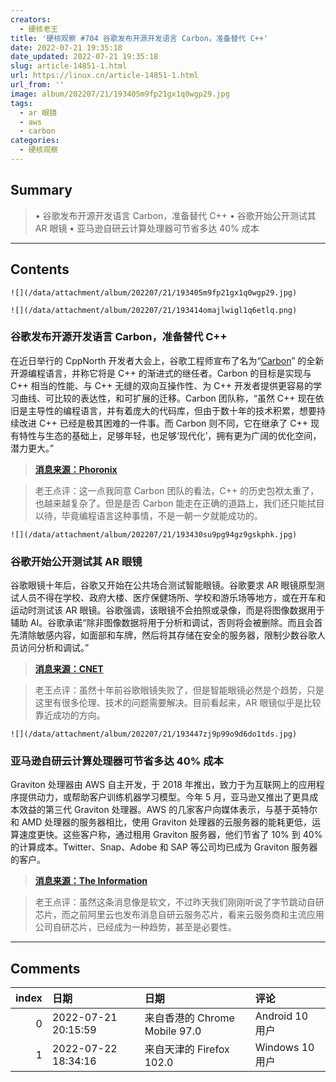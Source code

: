 ```yaml
---
creators:
  - 硬核老王
title: '硬核观察 #704 谷歌发布开源开发语言 Carbon，准备替代 C++'
date: 2022-07-21 19:35:18
date_updated: 2022-07-21 19:35:18
slug: article-14851-1.html
url: https://linux.cn/article-14851-1.html
url_from: ''
image: album/202207/21/193405m9fp21gx1q0wgp29.jpg
tags:
  - ar 眼镜
  - aws
  - carbon
categories:
  - 硬核观察
---
```


## Summary

> • 谷歌发布开源开发语言 Carbon，准备替代 C++ • 谷歌开始公开测试其 AR 眼镜 • 亚马逊自研云计算处理器可节省多达 40% 成本

***

<!-- more -->

## Contents

`![](/data/attachment/album/202207/21/193405m9fp21gx1q0wgp29.jpg)`

`![](/data/attachment/album/202207/21/193414omajlwigl1q6etlq.png)`

### 谷歌发布开源开发语言 Carbon，准备替代 C++

在近日举行的 CppNorth 开发者大会上，谷歌工程师宣布了名为“[Carbon](https://github.com/carbon-language/carbon-lang)” 的全新开源编程语言，并称它将是 C++ 的渐进式的继任者。Carbon 的目标是实现与 C++ 相当的性能、与 C++ 无缝的双向互操作性、为 C++ 开发者提供更容易的学习曲线、可比较的表达性，和可扩展的迁移。Carbon 团队称，“虽然 C++ 现在依旧是主导性的编程语言，并有着庞大的代码库，但由于数十年的技术积累，想要持续改进 C++ 已经是极其困难的一件事。而 Carbon 则不同，它在继承了 C++ 现有特性与生态的基础上，足够年轻，也足够‘现代化’，拥有更为广阔的优化空间，潜力更大。”

> 
> **[消息来源：Phoronix](https://www.phoronix.com/scan.php?page=news_item&px=Carbon-Successor-To-CPP)**
> 
> 
> 

> 
> 老王点评：这一点我同意 Carbon 团队的看法，C++ 的历史包袱太重了，也越来越复杂了。但是是否 Carbon 能走在正确的道路上，我们还只能拭目以待，毕竟编程语言这种事情，不是一朝一夕就能成功的。
> 
> 
> 

`![](/data/attachment/album/202207/21/193430su9pg94gz9gskphk.jpg)`

### 谷歌开始公开测试其 AR 眼镜

谷歌眼镜十年后，谷歌又开始在公共场合测试智能眼镜。谷歌要求 AR 眼镜原型测试人员不得在学校、政府大楼、医疗保健场所、学校和游乐场等地方，或在开车和运动时测试该 AR 眼镜。谷歌强调，该眼镜不会拍照或录像，而是将图像数据用于辅助 AI。谷歌承诺“除非图像数据将用于分析和调试，否则将会被删除。而且会首先清除敏感内容，如面部和车牌，然后将其存储在安全的服务器，限制少数谷歌人员访问分析和调试。”

> 
> **[消息来源：CNET](https://www.cnet.com/tech/computing/google-begins-publicly-testing-its-ar-glasses/)**
> 
> 
> 

> 
> 老王点评：虽然十年前谷歌眼镜失败了，但是智能眼镜必然是个趋势，只是这里有很多伦理、技术的问题需要解决。目前看起来，AR 眼镜似乎是比较靠近成功的方向。
> 
> 
> 

`![](/data/attachment/album/202207/21/193447zj9p99o9d6do1tds.jpg)`

### 亚马逊自研云计算处理器可节省多达 40% 成本

Graviton 处理器由 AWS 自主开发，于 2018 年推出，致力于为互联网上的应用程序提供动力，或帮助客户训练机器学习模型。今年 5 月，亚马逊又推出了更具成本效益的第三代 Graviton 处理器。AWS 的几家客户向媒体表示，与基于英特尔和 AMD 处理器的服务器相比，使用 Graviton 处理器的云服务器的能耗更低，运算速度更快。这些客户称，通过租用 Graviton 服务器，他们节省了 10% 到 40% 的计算成本。Twitter、Snap、Adobe 和 SAP 等公司均已成为 Graviton 服务器的客户。

> 
> **[消息来源：The Information](https://www.theinformation.com/articles/aws-server-chip-becomes-a-not-so-secret-weapon-against-microsoft-google)**
> 
> 
> 

> 
> 老王点评：虽然这条消息像是软文，不过昨天我们刚刚听说了字节跳动自研芯片，而之前阿里云也发布消息自研云服务芯片，看来云服务商和主流应用公司自研芯片，已经成为一种趋势，甚至是必要性。
> 
> 
>

***

## Comments

|   index | 日期                | 日期                                          | 评论                                                                                                                                             |
|--------:|:--------------------|:----------------------------------------------|:-------------------------------------------------------------------------------------------------------------------------------------------------|
|       0 | 2022-07-21 20:15:59 | 来自香港的 Chrome Mobile 97.0|Android 10 用户 | 但我们老师说c++难以改进是因为在制定c++标准和函数的时候优先考虑到的是一个东西能不能高效的实现，如果不能就不会进入标准。不知道carbon在这方面怎么样 |
|       1 | 2022-07-22 18:34:16 | 来自天津的 Firefox 102.0|Windows 10 用户      | go的时候Google就在吹要代替c++了，目前看来rust也许有可能，有Linux内核支持开发者会更积极加入到rust阵营                                             |
